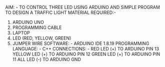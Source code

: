 AIM: - TO CONTROL THREE LED USING ARDUINO AND SIMPLE PROGRAM TO DESIGN A TRAFFIC   LIGHT
MATERIAL REQUIRED:-
1. ARDUINO UNO
2. PROGRAMMING CABLE
3. LAPTOP
4. LED (RED, YELLOW, GREEN)
5. JUMPER WIRE
SOFTWARE: - ARDUINO IDE 1.8.19
PROGRAMMING LANGUAGE: - C++
CONNECTIONS: - RED LED (+) TO ARDUINO PIN 13	
                                YELLOW LED (+) TO ARDUINO PIN 12
   GREEN LED (+) TO ARDUINO PIN 11
   ALL LED (-) TO ARDUINO GND

